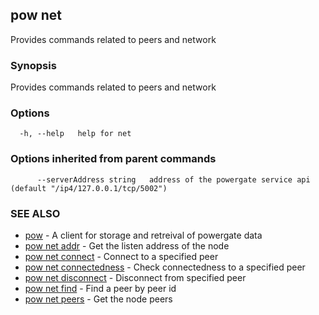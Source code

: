 ## pow net

Provides commands related to peers and network

### Synopsis

Provides commands related to peers and network

### Options

```
  -h, --help   help for net
```

### Options inherited from parent commands

```
      --serverAddress string   address of the powergate service api (default "/ip4/127.0.0.1/tcp/5002")
```

### SEE ALSO

* [pow](pow.md)	 - A client for storage and retreival of powergate data
* [pow net addr](pow_net_addr.md)	 - Get the listen address of the node
* [pow net connect](pow_net_connect.md)	 - Connect to a specified peer
* [pow net connectedness](pow_net_connectedness.md)	 - Check connectedness to a specified peer
* [pow net disconnect](pow_net_disconnect.md)	 - Disconnect from specified peer
* [pow net find](pow_net_find.md)	 - Find a peer by peer id
* [pow net peers](pow_net_peers.md)	 - Get the node peers

